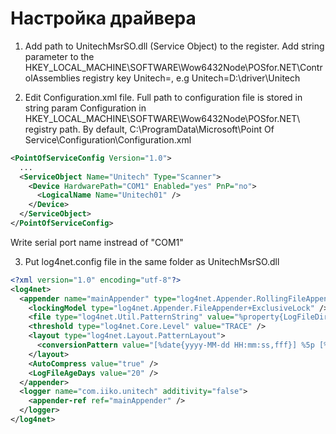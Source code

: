# Настройка драйвера

1. Add path to UnitechMsrSO.dll (Service Object) to the register. Add string parameter to the HKEY_LOCAL_MACHINE\SOFTWARE\Wow6432Node\POSfor.NET\ControlAssemblies registry key
Unitech=<Full Path to UnitechMsrSO.dll>, e.g Unitech=D:\driver\Unitech

2. Edit Configuration.xml file. Full path to configuration file is stored in string param Configuration in HKEY_LOCAL_MACHINE\SOFTWARE\Wow6432Node\POSfor.NET\ registry path. By default,
C:\ProgramData\Microsoft\Point Of Service\Configuration\Configuration.xml

```xml
<PointOfServiceConfig Version="1.0">
  ...
  <ServiceObject Name="Unitech" Type="Scanner">
    <Device HardwarePath="COM1" Enabled="yes" PnP="no">
      <LogicalName Name="Unitech01" />
    </Device>
  </ServiceObject>
</PointOfServiceConfig>
```
Write serial port name instread of "COM1"

3. Put log4net.config file in the same folder as UnitechMsrSO.dll

```xml
<?xml version="1.0" encoding="utf-8"?>
<log4net>
  <appender name="mainAppender" type="log4net.Appender.RollingFileAppender">
    <lockingModel type="log4net.Appender.FileAppender+ExclusiveLock" />
    <file type="log4net.Util.PatternString" value="%property{LogFileDir}/unitech.log" />
    <threshold type="log4net.Core.Level" value="TRACE" />
    <layout type="log4net.Layout.PatternLayout">
      <conversionPattern value="[%date{yyyy-MM-dd HH:mm:ss,fff}] %5p [%2t] [%type{1}:%M] - %m%n" />
    </layout>
    <AutoCompress value="true" />
    <LogFileAgeDays value="20" />
  </appender>
  <logger name="com.iiko.unitech" additivity="false">
    <appender-ref ref="mainAppender" />
  </logger>
</log4net>
```
